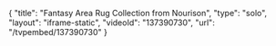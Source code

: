 {
    "title": "Fantasy Area Rug Collection from Nourison",
    "type": "solo",
    "layout": "iframe-static",
    "videoId": "137390730",
    "url": "\/tvpembed\/137390730"
}